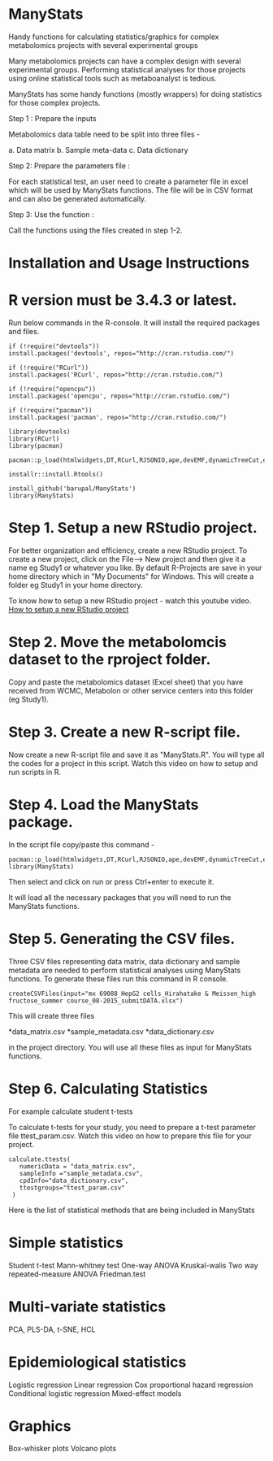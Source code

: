 # ManyStats
Handy functions for calculating statistics/graphics for complex metabolomics projects with several experimental groups

Many metabolomics projects can have a complex design with several experimental groups. Performing statistical analyses for those projects using online statistical tools such as metaboanalyst is tedious. 

ManyStats has some handy functions (mostly wrappers) for doing statistics for those complex projects. 

Step 1 : Prepare the inputs

Metabolomics data table need to be split into three files -

a. Data matrix
b. Sample meta-data
c. Data dictionary

Step 2: Prepare the parameters file :

For each statistical test, an user need to create a parameter file in excel which will be used by ManyStats functions. The file will be in CSV format and can also be generated automatically. 

Step 3: Use the function :

Call the functions using the files created in step 1-2. 

# Installation and Usage Instructions

# R version must be 3.4.3 or latest.

Run below commands in the R-console. It will install the required packages and files. 

```
if (!require("devtools"))
install.packages('devtools', repos="http://cran.rstudio.com/")

if (!require("RCurl"))
install.packages('RCurl', repos="http://cran.rstudio.com/")

if (!require("opencpu"))
install.packages('opencpu', repos="http://cran.rstudio.com/")

if (!require("pacman"))
install.packages('pacman', repos="http://cran.rstudio.com/")

library(devtools)
library(RCurl)
library(pacman)

pacman::p_load(htmlwidgets,DT,RCurl,RJSONIO,ape,devEMF,dynamicTreeCut,extrafont,flextable,ggplot2,ggpubr,ggrepel,grid,gridExtra,installr,magrittr,officer,openxlsx,phytools,plotly,plotrix,rvg,mixOmics)

installr::install.Rtools()

install_github('barupal/ManyStats')
library(ManyStats)

```
# Step 1. Setup a new RStudio project.

For better organization and efficiency, create a new RStudio project. To create a new project, click on the File--> New project and then give it a name eg Study1 or whatever you like. By default R-Projects are save in your home directory which in "My Documents" for Windows. This will create a folder eg Study1 in your home directory. 

To know how to setup a new RStudio project - watch this youtube video. 
[How to setup a new RStudio project](https://www.youtube.com/watch?v=DeUsuMFWmP4&index=2&list=PL3GsOPLfOm7W-j-wswddfoCf2KH5kOSon)

# Step 2. Move the metabolomcis dataset to the rproject folder. 

Copy and paste the metabolomics dataset (Excel sheet) that you have received from WCMC, Metabolon or other service centers into this folder (eg Study1). 

# Step 3. Create a new R-script file.
Now create a new R-script file and save it as "ManyStats.R". You will type all the codes for a project in this script. Watch this video on how to setup and run scripts in R. 

# Step 4. Load the ManyStats package.

In the script file copy/paste this command - 

```
pacman::p_load(htmlwidgets,DT,RCurl,RJSONIO,ape,devEMF,dynamicTreeCut,extrafont,flextable,ggplot2,ggpubr,ggrepel,grid,gridExtra,installr,magrittr,officer,openxlsx,phytools,plotly,plotrix,rvg,mixOmics) 
library(ManyStats)
```

Then select and click on run or press Ctrl+enter to execute it. 

It will load all the necessary packages that you will need to run the ManyStats functions. 

# Step 5. Generating the CSV files. 
Three CSV files representing data matrix, data dictionary and sample metadata are needed to perform statistical analyses using ManyStats functions. To generate these files run this command in R console. 

```
createCSVFiles(input="mx 69088_HepG2 cells_Hirahatake & Meissen_high fructose_summer course_08-2015_submitDATA.xlsx")
```
This will create three files 

*data_matrix.csv
*sample_metadata.csv
*data_dictionary.csv

in the project directory. You will use all these files as input for ManyStats functions. 

# Step 6. Calculating Statistics

For example calculate student t-tests

To calculate t-tests for your study, you need to prepare a t-test parameter file ttest_param.csv. 
Watch this video on how to prepare this file for your project. 

```
calculate.ttests(
   numericData = "data_matrix.csv",
   sampleInfo ="sample_metadata.csv",
   cpdInfo="data_dictionary.csv",
   ttestgroups="ttest_param.csv"
 )

```

Here is the list of statistical methods that are being included in ManyStats

# Simple statistics 
Student t-test
Mann-whitney test
One-way ANOVA
Kruskal-walis
Two way repeated-measure ANOVA
Friedman.test 

# Multi-variate statistics
PCA, PLS-DA, t-SNE, HCL

# Epidemiological statistics 
Logistic regression
Linear regression
Cox proportional hazard regression
Conditional logistic regression
Mixed-effect models

# Graphics 
Box-whisker plots
Volcano plots

